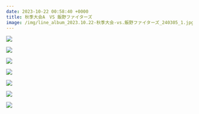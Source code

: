 ```yaml
---
date: 2023-10-22 00:58:40 +0000
title: 秋季大会A　VS 飯野ファイターズ
image: /img/line_album_2023.10.22-秋季大会-vs.飯野ファイターズ_240305_1.jpg
---
```

![](/img/line_album_2023.10.22-秋季大会-vs.飯野ファイターズ_240305_2.jpg)

![](/img/line_album_2023.10.22-秋季大会-vs.飯野ファイターズ_240305_3.jpg)

![](/img/line_album_2023.10.22-秋季大会-vs.飯野ファイターズ_240305_4.jpg)

![](/img/line_album_2023.10.22-秋季大会-vs.飯野ファイターズ_240305_5.jpg)

![](/img/line_album_2023.10.22-秋季大会-vs.飯野ファイターズ_240305_6.jpg)

![](/img/line_album_2023.10.22-秋季大会-vs.飯野ファイターズ_240305_7.jpg)

![](/img/line_album_2023.10.22-秋季大会-vs.飯野ファイターズ_240305_8.jpg)
